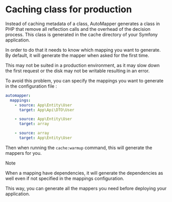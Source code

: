 # Caching class for production

Instead of caching metadata of a class, AutoMapper generates a class in PHP that remove all reflection calls and the
overhead of the decision process. This class is generated in the cache directory of your Symfony application.

In order to do that it needs to know which mapping you want to generate. By default, it will generate the mapper
when asked for the first time.

This may not be suited in a production environment, as it may slow down the first request or the disk may not be 
writable resulting in an error.

To avoid this problem, you can specify the mappings you want to generate in the configuration file : 

```yaml
automapper:
  mappings:
    - source: App\Entity\User
      target: App\Api\DTO\User

    - source: App\Entity\User
      target: array

    - source: array
      target: App\Entity\User
```

Then when running the `cache:warmup` command, this will generate the mappers for you.

> [!NOTE]
> When a mapping have dependencies, it will generate the dependencies as well even if not specified in the mappings configuration.

This way, you can generate all the mappers you need before deploying your application.
